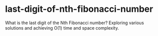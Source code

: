 # last-digit-of-nth-fibonacci-number
What is the last digit of the Nth Fibonacci number? Exploring various solutions and achieving O(1) time and space complexity. 
